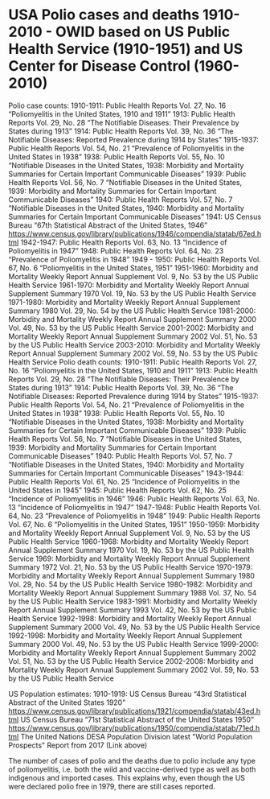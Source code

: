 # USA Polio cases and deaths 1910-2010 - OWID based on US Public Health Service (1910-1951) and US Center for Disease Control (1960-2010)

Polio case counts: 
1910-1911: Public Health Reports Vol. 27, No. 16 “Poliomyelitis in the United States, 1910 and 1911” 
1913: Public Health Reports Vol. 29, No. 28 “The Notifiable Diseases: Their Prevalence by States during 1913” 
1914: Public Health Reports Vol. 39, No. 36 “The Notifiable Diseases: Reported Prevalence during 1914 by States” 
1915-1937: Public Health Reports Vol. 54, No. 21 “Prevalence of Poliomyelitis in the United States in 1938” 
1938: Public Health Reports Vol. 55, No. 10 “Notifiable Diseases in the United States, 1938: Morbidity and Mortality Summaries for Certain Important Communicable Diseases” 
1939: Public Health Reports Vol. 56, No. 7 “Notifiable Diseases in the United States, 1939: Morbidity and Mortality Summaries for Certain Important Communicable Diseases” 
1940: Public Health Reports Vol. 57, No. 7 “Notifiable Diseases in the United States, 1940: Morbidity and Mortality Summaries for Certain Important Communicable Diseases” 
1941: US Census Bureau “67th Statistical Abstract of the United States, 1946” https://www.census.gov/library/publications/1946/compendia/statab/67ed.html 
1942-1947: Public Health Reports Vol. 63, No. 13 “Incidence of Poliomyelitis in 1947” 
1948: Public Health Reports Vol. 64, No. 23 “Prevalence of Poliomyelitis in 1948” 
1949 - 1950: Public Health Reports Vol. 67, No. 6 “Poliomyelitis in the United States, 1951” 
1951-1960: Morbidity and Mortality Weekly Report Annual Supplement Vol. 9, No. 53 by the US Public Health Service 
1961-1970: Morbidity and Mortality Weekly Report Annual Supplement Summary 1970 Vol. 19, No. 53 by the US Public Health Service 
1971-1980: Morbidity and Mortality Weekly Report Annual Supplement Summary 1980 Vol. 29, No. 54 by the US Public Health Service 
1981-2000: Morbidity and Mortality Weekly Report Annual Supplement Summary 2000 Vol. 49, No. 53 by the US Public Health Service 
2001-2002: Morbidity and Mortality Weekly Report Annual Supplement Summary 2002 Vol. 51, No. 53 by the US Public Health Service 
2003-2010: Morbidity and Mortality Weekly Report Annual Supplement Summary 2002 Vol. 59, No. 53 by the US Public Health Service Polio death counts: 
1910-1911: Public Health Reports Vol. 27, No. 16 “Poliomyelitis in the United States, 1910 and 1911” 
1913: Public Health Reports Vol. 29, No. 28 “The Notifiable Diseases: Their Prevalence by States during 1913” 
1914: Public Health Reports Vol. 39, No. 36 “The Notifiable Diseases: Reported Prevalence during 1914 by States” 
1915-1937: Public Health Reports Vol. 54, No. 21 “Prevalence of Poliomyelitis in the United States in 1938” 
1938: Public Health Reports Vol. 55, No. 10 “Notifiable Diseases in the United States, 1938: Morbidity and Mortality Summaries for Certain Important Communicable Diseases” 
1939: Public Health Reports Vol. 56, No. 7 “Notifiable Diseases in the United States, 1939: Morbidity and Mortality Summaries for Certain Important Communicable Diseases” 
1940: Public Health Reports Vol. 57, No. 7 “Notifiable Diseases in the United States, 1940: Morbidity and Mortality Summaries for Certain Important Communicable Diseases” 
1943-1944: Public Health Reports Vol. 61, No. 25 “Incidence of Poliomyelitis in the United States in 1945” 
1945: Public Health Reports Vol. 62, No. 25 “Incidence of Poliomyelitis in 1946” 
1946: Public Health Reports Vol. 63, No. 13 “Incidence of Poliomyelitis in 1947” 
1947-1948: Public Health Reports Vol. 64, No. 23 “Prevalence of Poliomyelitis in 1948” 
1949: Public Health Reports Vol. 67, No. 6 “Poliomyelitis in the United States, 1951” 
1950-1959: Morbidity and Mortality Weekly Report Annual Supplement Vol. 9, No. 53 by the US Public Health Service 
1960-1968: Morbidity and Mortality Weekly Report Annual Supplement Summary 1970 Vol. 19, No. 53 by the US Public Health Service 
1969: Morbidity and Mortality Weekly Report Annual Supplement Summary 1972 Vol. 21, No. 53 by the US Public Health Service 
1970-1979: Morbidity and Mortality Weekly Report Annual Supplement Summary 1980 Vol. 29, No. 54 by the US Public Health Service 
1980-1982: Morbidity and Mortality Weekly Report Annual Supplement Summary 1988 Vol. 37, No. 54 by the US Public Health Service 
1983-1991: Morbidity and Mortality Weekly Report Annual Supplement Summary 1993 Vol. 42, No. 53 by the US Public Health Service 
1992-1998: Morbidity and Mortality Weekly Report Annual Supplement Summary 2000 Vol. 49, No. 53 by the US Public Health Service 
1992-1998: Morbidity and Mortality Weekly Report Annual Supplement Summary 2000 Vol. 49, No. 53 by the US Public Health Service 
1999-2000: Morbidity and Mortality Weekly Report Annual Supplement Summary 2002 Vol. 51, No. 53 by the US Public Health Service 
2002-2008: Morbidity and Mortality Weekly Report Annual Supplement Summary 2002 Vol. 59, No. 53 by the US Public Health Service 

US Population estimates: 
1910-1919: US Census Bureau “43rd Statistical Abstract of the United States 1920” https://www.census.gov/library/publications/1921/compendia/statab/43ed.html 
US Census Bureau “71st Statistical Abstract of the United States 1950” https://www.census.gov/library/publications/1950/compendia/statab/71ed.html 
The United Nations DESA Population Division latest "World Population Prospects" Report from 2017 (Link above) 

The number of cases of polio and the deaths due to polio include any type of poliomyelitis, i.e. both the wild and vaccine-derived type as well as both indigenous and imported cases. This explains why, even though the US were declared polio free in 1979, there are still cases reported.